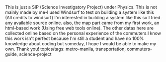 This is just a SIP (Science Investigatory Project) under Physics. This is not mainly made by me-I used Windsurf to test on building a system like this (All credits to windsurf) I'm interested in building a system like this so I tried any available source online.  also, the map part came from my first work, an html-based work (Using free web tools online). The other datas here are collected online based
on the personal experience of the commuters.I know this work isn't perfect because I'm still a student and have no 100% knowledge about coding but someday, I hope I would be able to make my own. Thank you!
topics/tags: metro-manila, transportation, commuters-guide, science-project
